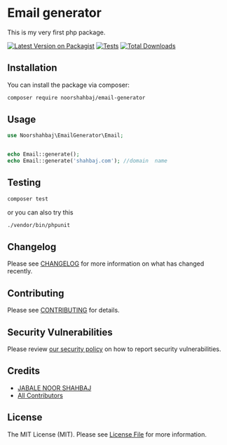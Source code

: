 # Email generator

This is my very first php package.

[![Latest Version on Packagist](https://img.shields.io/packagist/v/noorshahbaj/email-generator.svg?style=flat-square)](https://packagist.org/packages/noorshahbaj/email-generator)
[![Tests](https://img.shields.io/github/actions/workflow/status/noorshahbaj/email-generator/run-tests.yml?branch=main&label=tests&style=flat-square)](https://github.com/noorshahbaj/email-generator/actions/workflows/run-tests.yml)
[![Total Downloads](https://img.shields.io/packagist/dt/noorshahbaj/email-generator.svg?style=flat-square)](https://packagist.org/packages/noorshahbaj/email-generator)

## Installation

You can install the package via composer:

```bash
composer require noorshahbaj/email-generator
```

## Usage

```php
use Noorshahbaj\EmailGenerator\Email;


echo Email::generate();
echo Email::generate('shahbaj.com'); //domain  name
```

## Testing

```bash
composer test
```

or you can also try this

```bash
./vendor/bin/phpunit
```

## Changelog

Please see [CHANGELOG](CHANGELOG.md) for more information on what has changed recently.

## Contributing

Please see [CONTRIBUTING](https://github.com/noorshahbaj) for details.

## Security Vulnerabilities

Please review [our security policy](../../security/policy) on how to report security vulnerabilities.

## Credits

-   [JABALE NOOR SHAHBAJ](https://github.com/noorshahbaj)
-   [All Contributors](../../contributors)

## License

The MIT License (MIT). Please see [License File](LICENSE.md) for more information.
